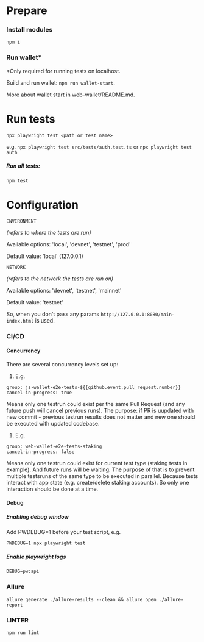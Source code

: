 # Prepare

### Install modules
`npm i`

### Run wallet*
*Only required for running tests on localhost.

Build and run wallet: `npm run wallet-start`.

More about wallet start in web-wallet/README.md.

# Run tests
`npx playwright test <path or test name>`

e.g. `npx playwright test src/tests/auth.test.ts` or `npx playwright test auth`

##### Run all tests:
`npm test`

# Configuration
`ENVIRONMENT`

*(refers to where the tests are run)*

Available options: 'local', 'devnet', 'testnet', 'prod'

Default value: 'local' (127.0.0.1)


`NETWORK`

*(refers to the network the tests are run on)*

Available options: 'devnet', 'testnet', 'mainnet'

Default value: 'testnet'

So, when you don't pass any params `http://127.0.0.1:8080/main-index.html` is used.


### CI/CD

#### Concurrency
There are several concurrency levels set up:
1. E.g.

```
group: js-wallet-e2e-tests-${{github.event.pull_request.number}}
cancel-in-progress: true
```

Means only one testrun could exist per the same Pull Request (and any future push will cancel previous runs).
The purpose: if PR is uupdated with new commit - previous testrun results does not matter and new one should be executed with updated codebase.

1. E.g. 
```
group: web-wallet-e2e-tests-staking
cancel-in-progress: false
```

Means only one testrun could exist for current test type (staking tests in example). And future runs will be waiting.
The purpose of that is to prevent multiple testsruns of the same type to be executed in parallel. Because tests interact with app state (e.g. create/delete staking accounts). So only one interaction should be done at a time.


#### Debug
##### Enabling debug window
Add PWDEBUG=1 before your test script, e.g.

`PWDEBUG=1 npx playwright test`

##### Enable playwright logs

`DEBUG=pw:api`

### Allure
`allure generate ./allure-results --clean && allure open ./allure-report`


### LINTER
`npm run lint`

